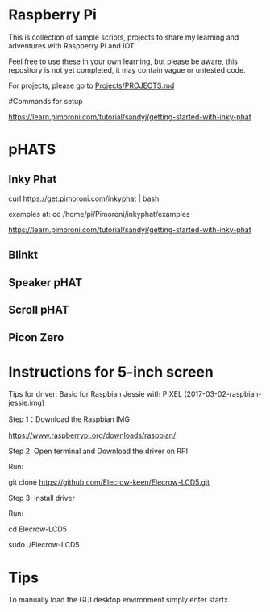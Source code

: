 # Raspberry Pi 

This is collection of sample scripts, projects to share my learning and adventures with Raspberry Pi and IOT.

Feel free to use these in your own learning, 
but please be aware, this repository is not yet completed, 
it may contain vague or untested code.

For projects, please go to [Projects/PROJECTS.md](Projects/PROJECTS.md)

#Commands for setup

https://learn.pimoroni.com/tutorial/sandyj/getting-started-with-inky-phat


# pHATS

## Inky Phat

curl https://get.pimoroni.com/inkyphat  | bash

examples at: cd /home/pi/Pimoroni/inkyphat/examples

https://learn.pimoroni.com/tutorial/sandyj/getting-started-with-inky-phat


## Blinkt

## Speaker pHAT

## Scroll pHAT

## Picon Zero


# Instructions for 5-inch screen

Tips for driver: 
Basic for Raspbian Jessie with PIXEL (2017-03-02-raspbian-jessie.img)

Step 1：Download the Raspbian IMG

https://www.raspberrypi.org/downloads/raspbian/

Step 2: Open terminal and Download the driver on RPI

Run:

git clone https://github.com/Elecrow-keen/Elecrow-LCD5.git

Step 3: Install driver

Run:

cd Elecrow-LCD5

sudo ./Elecrow-LCD5


# Tips

To manually load the GUI desktop environment simply enter startx.
